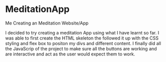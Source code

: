 # MeditationApp
Me Creating an Meditation Website/App 


I decided to try creating a meditation App using what I have learnt so far. I was able to first create
the HTML skeleton the followed it up with the CSS styling and flex box to positon my divs and different 
content. I finally did all the JavaScrip of the project to make sure all the buttons are working and are 
interactive and act as the user would expect them to work. 
